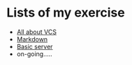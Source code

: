 # Lists of my exercise

* [All about VCS](https://github.com/ce318040/my_exercise/tree/master/task0x01)
* [Markdown](https://github.com/ce318040/my_exercise/tree/master/task0x02)
* [Basic server](https://github.com/ce318040/my_exercise/tree/master/task0x03)
* on-going.....
